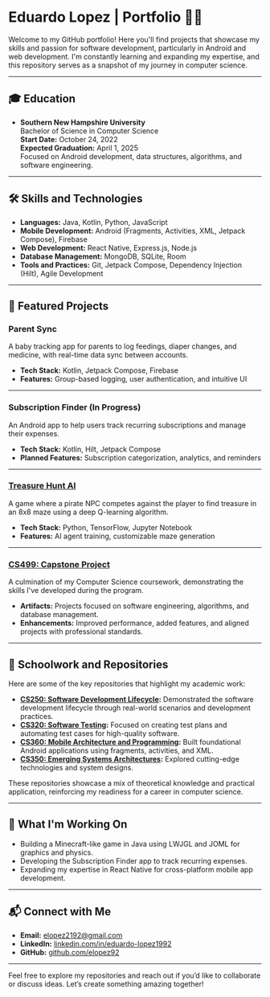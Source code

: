 # Eduardo Lopez | Portfolio 👨‍💻

Welcome to my GitHub portfolio! Here you'll find projects that showcase my skills and passion for software development, particularly in Android and web development. I'm constantly learning and expanding my expertise, and this repository serves as a snapshot of my journey in computer science.

---

## 🎓 **Education**

- **Southern New Hampshire University**  
  Bachelor of Science in Computer Science  
  **Start Date:** October 24, 2022  
  **Expected Graduation:** April 1, 2025  
  Focused on Android development, data structures, algorithms, and software engineering.

---

## 🛠️ **Skills and Technologies**

- **Languages:** Java, Kotlin, Python, JavaScript
- **Mobile Development:** Android (Fragments, Activities, XML, Jetpack Compose), Firebase
- **Web Development:** React Native, Express.js, Node.js
- **Database Management:** MongoDB, SQLite, Room
- **Tools and Practices:** Git, Jetpack Compose, Dependency Injection (Hilt), Agile Development

---

## 📂 **Featured Projects**

### Parent Sync
A baby tracking app for parents to log feedings, diaper changes, and medicine, with real-time data sync between accounts.

- **Tech Stack:** Kotlin, Jetpack Compose, Firebase
- **Features:** Group-based logging, user authentication, and intuitive UI

---

### Subscription Finder (In Progress)
An Android app to help users track recurring subscriptions and manage their expenses.

- **Tech Stack:** Kotlin, Hilt, Jetpack Compose
- **Planned Features:** Subscription categorization, analytics, and reminders

---

### [Treasure Hunt AI](https://github.com/elopez92/treasure-hunt-ai)
A game where a pirate NPC competes against the player to find treasure in an 8x8 maze using a deep Q-learning algorithm.

- **Tech Stack:** Python, TensorFlow, Jupyter Notebook
- **Features:** AI agent training, customizable maze generation

---

### [CS499: Capstone Project](https://github.com/elopez92/cs499-capstone)
A culmination of my Computer Science coursework, demonstrating the skills I've developed during the program.

- **Artifacts:** Projects focused on software engineering, algorithms, and database management.
- **Enhancements:** Improved performance, added features, and aligned projects with professional standards.

---

## 📘 **Schoolwork and Repositories**

Here are some of the key repositories that highlight my academic work:

- **[CS250: Software Development Lifecycle](https://github.com/elopez92/CS-250-Software-Development-Lifecycle):** Demonstrated the software development lifecycle through real-world scenarios and development practices.
- **[CS320: Software Testing](https://github.com/elopez92/CS-320-H7026-Software-Test-Automation-QA):** Focused on creating test plans and automating test cases for high-quality software.
- **[CS360: Mobile Architecture and Programming](https://github.com/elopez92/CS-360-Mobile-Architect-Programming):** Built foundational Android applications using fragments, activities, and XML.
- **[CS350: Emerging Systems Architectures](https://github.com/elopez92/CS-350-Emerging-Sys-Arch-Tech):** Explored cutting-edge technologies and system designs.

These repositories showcase a mix of theoretical knowledge and practical application, reinforcing my readiness for a career in computer science.

---

## 🌱 **What I'm Working On**
- Building a Minecraft-like game in Java using LWJGL and JOML for graphics and physics.
- Developing the Subscription Finder app to track recurring expenses.
- Expanding my expertise in React Native for cross-platform mobile app development.

---

## 📬 **Connect with Me**
- **Email:** [elopez2192@gmail.com](mailto:elopez2192@gmail.com)
- **LinkedIn:** [linkedin.com/in/eduardo-lopez1992]([https://linkedin.com/in/elopez2192](https://www.linkedin.com/in/eduardo-lopez1992/))
- **GitHub:** [github.com/elopez92](https://github.com/elopez92)

---

Feel free to explore my repositories and reach out if you’d like to collaborate or discuss ideas. Let’s create something amazing together!
